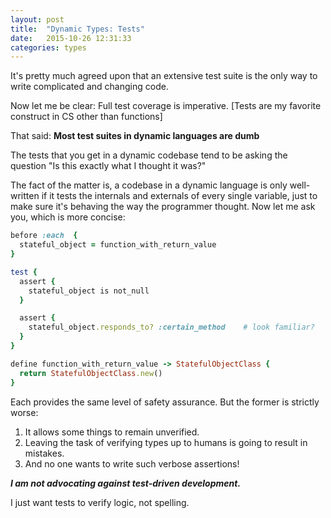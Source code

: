 ```yaml
---
layout: post
title:  "Dynamic Types: Tests"
date:   2015-10-26 12:31:33
categories: types
---
```


It's pretty much agreed upon that an extensive test suite is the only way to write complicated and changing code.

Now let me be clear: Full test coverage is imperative. [Tests are my favorite construct in CS other than functions]

That said: __Most test suites in dynamic languages are dumb__

The tests that you get in a dynamic codebase tend to be asking the question "Is this exactly what I thought it was?"

The fact of the matter is, a codebase in a dynamic language is only well-written if it tests the internals and externals of every single variable, just to make sure it's behaving the way the programmer thought. Now let me ask you, which is more concise:

```ruby
before :each  {
  stateful_object = function_with_return_value
}

test {
  assert {
    stateful_object is not_null
  }

  assert {
    stateful_object.responds_to? :certain_method    # look familiar?
  }
}
```

```ruby
define function_with_return_value -> StatefulObjectClass {
  return StatefulObjectClass.new()
}
```

Each provides the same level of safety assurance. But the former is strictly worse:

1. It allows some things to remain unverified.
2. Leaving the task of verifying types up to humans is going to result in mistakes.
3. And no one wants to write such verbose assertions!


**_I am not advocating against test-driven development._**

I just want tests to verify logic, not spelling.
